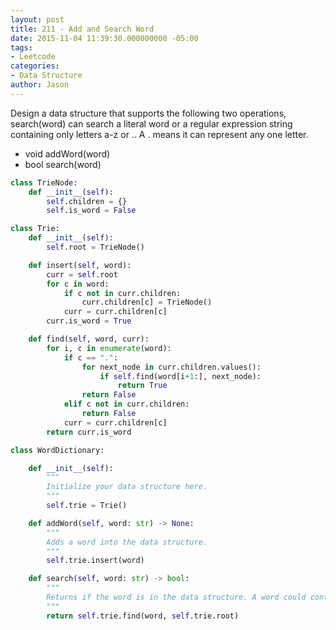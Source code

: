 ```yaml
---
layout: post
title: 211 - Add and Search Word
date: 2015-11-04 11:39:30.000000000 -05:00
tags:
- Leetcode
categories:
- Data Structure
author: Jason
---
```

Design a data structure that supports the following two operations, search(word) can search a literal word or a regular expression string containing only letters a-z or .. A . means it can represent any one letter.

* void addWord(word)
* bool search(word)

``` python
class TrieNode:
    def __init__(self):
        self.children = {}
        self.is_word = False

class Trie:
    def __init__(self):
        self.root = TrieNode()

    def insert(self, word):
        curr = self.root
        for c in word:
            if c not in curr.children:
                curr.children[c] = TrieNode()
            curr = curr.children[c]
        curr.is_word = True

    def find(self, word, curr):
        for i, c in enumerate(word):
            if c == ".":
                for next_node in curr.children.values():
                    if self.find(word[i+1:], next_node):
                        return True
                return False
            elif c not in curr.children:
                return False
            curr = curr.children[c]
        return curr.is_word

class WordDictionary:

    def __init__(self):
        """
        Initialize your data structure here.
        """
        self.trie = Trie()

    def addWord(self, word: str) -> None:
        """
        Adds a word into the data structure.
        """
        self.trie.insert(word)

    def search(self, word: str) -> bool:
        """
        Returns if the word is in the data structure. A word could contain the dot character '.' to represent any one letter.
        """
        return self.trie.find(word, self.trie.root)
```

